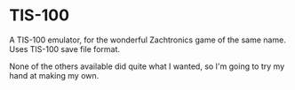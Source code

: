 # TIS-100
A TIS-100 emulator, for the wonderful Zachtronics game of the same name. Uses TIS-100 save file format.

None of the others available did quite what I wanted, so I'm going to try my hand at making my own.

